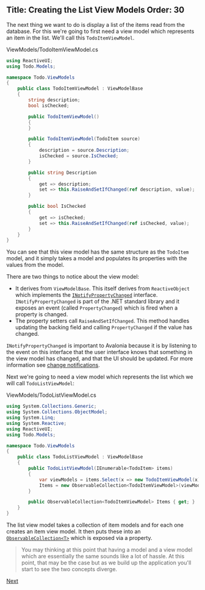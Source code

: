 Title: Creating the List View Models
Order: 30
---

The next thing we want to do is display a list of the items read from the database. For this we're going to first need a view model which represents an item in the list. We'll call this `TodoItemViewModel`.

<div class="code-filename">ViewModels/TodoItemViewModel.cs</div>

```csharp
using ReactiveUI;
using Todo.Models;

namespace Todo.ViewModels
{
    public class TodoItemViewModel : ViewModelBase
    {
        string description;
        bool isChecked;

        public TodoItemViewModel()
        {
        }

        public TodoItemViewModel(TodoItem source)
        {
            description = source.Description;
            isChecked = source.IsChecked;
        }

        public string Description
        {
            get => description;
            set => this.RaiseAndSetIfChanged(ref description, value);
        }

        public bool IsChecked
        {
            get => isChecked;
            set => this.RaiseAndSetIfChanged(ref isChecked, value);
        }
    }
}
```

You can see that this view model has the same structure as the `TodoItem` model, and it simply takes a model and populates its properties with the values from the model.

There are two things to notice about the view model:

- It derives from `ViewModelBase`. This itself derives from `ReactiveObject` which implements the [`INotifyPropertyChanged`](https://docs.microsoft.com/en-us/dotnet/api/system.componentmodel.inotifypropertychanged?view=netstandard-2.0) interface. `INotifyPropertyChanged` is part of the .NET standard library and it exposes an event (called `PropertyChanged`) which is fired when a property is changed.
- The property setters call `RaiseAndSetIfChanged`. This method handles updating the backing field and calling `PropertyChanged` if the value has changed.

`INotifyPropertyChanged` is important to Avalonia because it is by listening to the event on this interface that the user interface knows that something in the view model has changed, and that the UI should be updated.
For more information see [change notifications](/docs/bindings/change-notifications).

Next we're going to need a view model which represents the list which we will call `TodoListViewModel`:

<div class="code-filename">ViewModels/TodoListViewModel.cs</div>

```csharp
using System.Collections.Generic;
using System.Collections.ObjectModel;
using System.Linq;
using System.Reactive;
using ReactiveUI;
using Todo.Models;

namespace Todo.ViewModels
{
    public class TodoListViewModel : ViewModelBase
    {
        public TodoListViewModel(IEnumerable<TodoItem> items)
        {
            var viewModels = items.Select(x => new TodoItemViewModel(x));
            Items = new ObservableCollection<TodoItemViewModel>(viewModels);
        }

        public ObservableCollection<TodoItemViewModel> Items { get; }
    }
}
```

The list view model takes a collection of item models and for each one creates an item view model. It then puts these into an [`ObservableCollection<T>`](https://docs.microsoft.com/en-us/dotnet/api/system.collections.objectmodel.observablecollection-1?view=netframework-4.7.2) which is exposed via a property.

> You may thinking at this point that having a model and a view model which are essentially the same sounds like a lot of hassle. At this point, that may be the case but as we build up the application you'll start to see the two concepts diverge.

<a class="btn btn-primary" role="button" href="displaying-the-list">
    Next
</a>